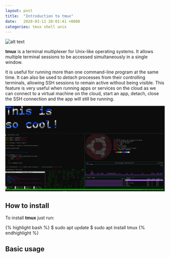 ```yaml
---
layout: post
title:  "Introduction to tmux"
date:   2020-03-11 20:01:41 +0800
categories: tmux shell unix
---
```


![alt text](https://raw.githubusercontent.com/tmux/tmux/master/logo/tmux-logo-medium.png "tmux")


**tmux** is a terminal multiplexer for Unix-like operating systems. It allows multiple terminal sessions to be accessed simultaneously in a single window.

It is useful for running more than one command-line program at the same time. It can also be used to *detach* processes from their controlling terminals, allowing SSH sessions to remain active without being visible. This feature is very useful when running apps or services on the cloud as we can connect to a virtual machine on the cloud, start an app, detach, close the SSH connection and the app will still be running.

![alt text](/assets/img/tmux6.png "tmux example")

## How to install

To install **tmux** just run:

{% highlight bash %}
$ sudo apt update
$ sudo apt install tmux
{% endhighlight %}

## Basic usage

